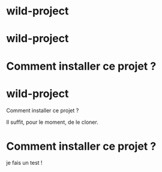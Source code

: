 # wild-project
# wild-project


# Comment installer ce projet ? 

# wild-project
Comment installer ce projet ?

Il suffit, pour le moment, de le cloner.
# Comment installer ce projet ? 
je fais un test !
